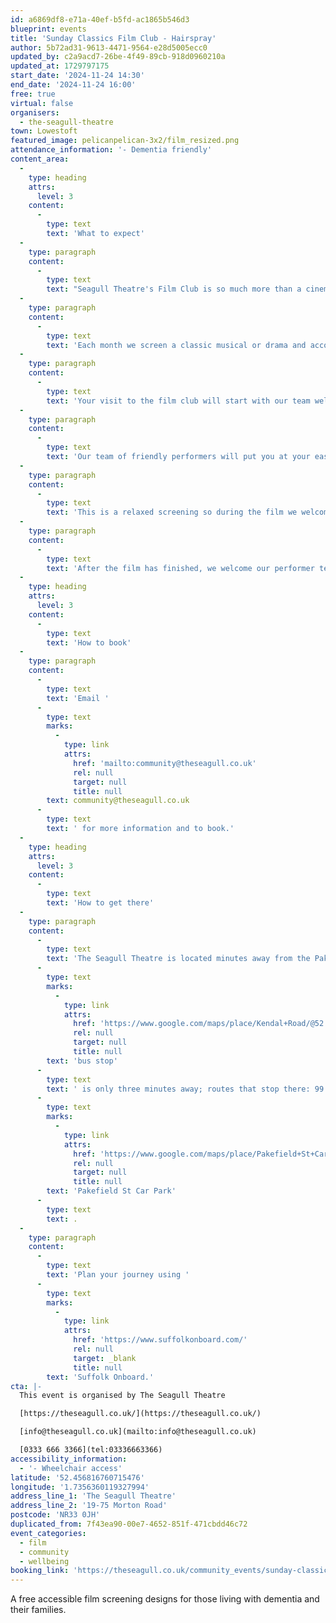 ```yaml
---
id: a6869df8-e71a-40ef-b5fd-ac1865b546d3
blueprint: events
title: 'Sunday Classics Film Club - Hairspray'
author: 5b72ad31-9613-4471-9564-e28d5005ecc0
updated_by: c2a9acd7-26be-4f49-89cb-918d0960210a
updated_at: 1729797175
start_date: '2024-11-24 14:30'
end_date: '2024-11-24 16:00'
free: true
virtual: false
organisers:
  - the-seagull-theatre
town: Lowestoft
featured_image: pelicanpelican-3x2/film_resized.png
attendance_information: '- Dementia friendly'
content_area:
  -
    type: heading
    attrs:
      level: 3
    content:
      -
        type: text
        text: 'What to expect'
  -
    type: paragraph
    content:
      -
        type: text
        text: "Seagull Theatre's Film Club is so much more than a cinema visit! "
  -
    type: paragraph
    content:
      -
        type: text
        text: 'Each month we screen a classic musical or drama and accompany it with an interactive performance from our team of talented singers. The whole event is themed with costumes and interaction from the moment our guests arrive and is designed to stimulate reminiscence and provoke memory. '
  -
    type: paragraph
    content:
      -
        type: text
        text: 'Your visit to the film club will start with our team welcoming you at any time between 1.30pm and 2.30pm. During this initial hour there is complimentary tea and biscuits available along with plenty of time and space to for guests to familiarise themselves with the surroundings and settle any anxiety. '
  -
    type: paragraph
    content:
      -
        type: text
        text: 'Our team of friendly performers will put you at your ease and there is plenty of opportunity for a nice chat. At 2.30pm we open up the theatre and guests can take a seat. There is no rush and we keep the lights up in the auditorium throughout the screening so that you can see your way. There is plenty of room on the stage for wheelchairs and we can provide extra chairs if carers want to sit beside their guest. '
  -
    type: paragraph
    content:
      -
        type: text
        text: 'This is a relaxed screening so during the film we welcome our guests chatting and commenting as well as moving around to visit the loo or stretch their legs. Members of our team remain in the foyer to ensure that no guest becomes lost or is left unattended. '
  -
    type: paragraph
    content:
      -
        type: text
        text: 'After the film has finished, we welcome our performer team back on stage and they will lead everyone in a singalong of songs relevant to the movie or period. We put the words up on a screen to help you join in – or you can just clap along. Our guests tell us this is the part of the show they enjoy the most! '
  -
    type: heading
    attrs:
      level: 3
    content:
      -
        type: text
        text: 'How to book'
  -
    type: paragraph
    content:
      -
        type: text
        text: 'Email '
      -
        type: text
        marks:
          -
            type: link
            attrs:
              href: 'mailto:community@theseagull.co.uk'
              rel: null
              target: null
              title: null
        text: community@theseagull.co.uk
      -
        type: text
        text: ' for more information and to book.'
  -
    type: heading
    attrs:
      level: 3
    content:
      -
        type: text
        text: 'How to get there'
  -
    type: paragraph
    content:
      -
        type: text
        text: 'The Seagull Theatre is located minutes away from the Pakefield Beach. The nearest '
      -
        type: text
        marks:
          -
            type: link
            attrs:
              href: 'https://www.google.com/maps/place/Kendal+Road/@52.4576983,1.7353206,19.01z/data=!4m23!1m16!4m15!1m6!1m2!1s0x47da1a4971b973c9:0x2c84b33fec5a721b!2sKendal+Road,+Lowestoft+NR33+0PD!2m2!1d1.7355958!2d52.4583896!1m6!1m2!1s0x47da1a4994894eb3:0x507aba8852d97178!2sThe+Seagull,+19-75+Morton+Rd,+Pakefield,+Lowestoft+NR33+0JH!2m2!1d1.7356033!2d52.4566925!3e2!3m5!1s0x47da1a497726cb69:0xa3de9b97c36f9552!8m2!3d52.458103!4d1.735413!16s%2Fg%2F1q67ckbl6'
              rel: null
              target: null
              title: null
        text: 'bus stop'
      -
        type: text
        text: ' is only three minutes away; routes that stop there: 99 Coastal Clipper, X2 Coastlink, 902 and X21 Coastlink. The closest parking is '
      -
        type: text
        marks:
          -
            type: link
            attrs:
              href: 'https://www.google.com/maps/place/Pakefield+St+Car+Park/@52.4572396,1.7325911,17.25z/data=!4m23!1m16!4m15!1m6!1m2!1s0x47da1a4971b973c9:0x2c84b33fec5a721b!2sKendal+Road,+Lowestoft+NR33+0PD!2m2!1d1.7355958!2d52.4583896!1m6!1m2!1s0x47da1a4994894eb3:0x507aba8852d97178!2sThe+Seagull,+19-75+Morton+Rd,+Pakefield,+Lowestoft+NR33+0JH!2m2!1d1.7356033!2d52.4566925!3e2!3m5!1s0x47da1b5e1c31d843:0x69c464699df856ce!8m2!3d52.4557954!4d1.7376769!16s%2Fg%2F11frs3mqjx'
              rel: null
              target: null
              title: null
        text: 'Pakefield St Car Park'
      -
        type: text
        text: .
  -
    type: paragraph
    content:
      -
        type: text
        text: 'Plan your journey using '
      -
        type: text
        marks:
          -
            type: link
            attrs:
              href: 'https://www.suffolkonboard.com/'
              rel: null
              target: _blank
              title: null
        text: 'Suffolk Onboard.'
cta: |-
  This event is organised by The Seagull Theatre

  [https://theseagull.co.uk/](https://theseagull.co.uk/)

  [info@theseagull.co.uk](mailto:info@theseagull.co.uk)

  [0333 666 3366](tel:03336663366)
accessibility_information:
  - '- Wheelchair access'
latitude: '52.456816760715476'
longitude: '1.7356360119327994'
address_line_1: 'The Seagull Theatre'
address_line_2: '19-75 Morton Road'
postcode: 'NR33 0JH'
duplicated_from: 7f43ea90-00e7-4652-851f-471cbdd46c72
event_categories:
  - film
  - community
  - wellbeing
booking_link: 'https://theseagull.co.uk/community_events/sunday-classics-film-club/'
---
```

A free accessible film screening designs for those living with dementia and their families.